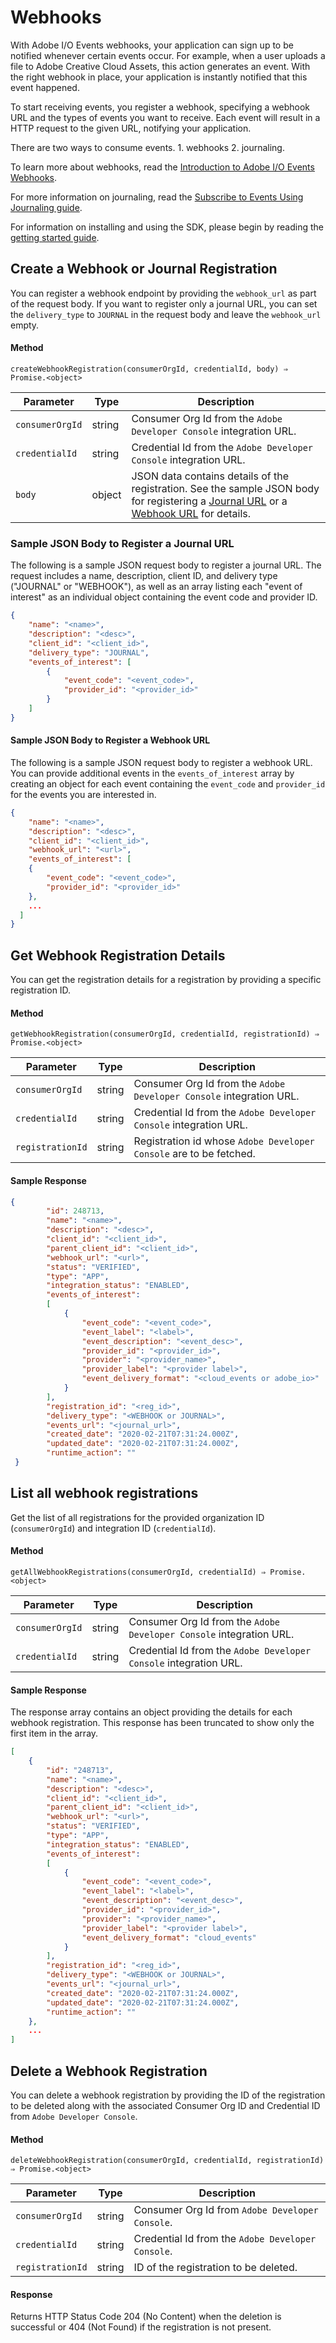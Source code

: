 # Webhooks

With Adobe I/O Events webhooks, your application can sign up to be notified whenever certain events occur. For example, when a user uploads a file to Adobe Creative Cloud Assets, this action generates an event. With the right webhook in place, your application is instantly notified that this event happened.

To start receiving events, you register a webhook, specifying a webhook URL and the types of events you want to receive. Each event will result in a HTTP request to the given URL, notifying your application. 

There are two ways to consume events. 1. webhooks 2. journaling. 

To learn more about webhooks, read the [Introduction to Adobe I/O Events Webhooks](intro/webhooks.md).

For more information on journaling, read the [Subscribe to Events Using Journaling guide](sdk_journaling.md).

For information on installing and using the SDK, please begin by reading the [getting started guide](sdk_getting_started.md).

## Create a Webhook or Journal Registration

You can register a webhook endpoint by providing the `webhook_url` as part of the request body. If you want to register only a journal URL, you can set the `delivery_type` to `JOURNAL` in the request body and leave the `webhook_url` empty.

#### Method

```shell
createWebhookRegistration(consumerOrgId, credentialId, body) ⇒ Promise.<object>
```

|Parameter	|Type	|Description|
|---|---|---|
|`consumerOrgId`	|string	|Consumer Org Id from the `Adobe Developer Console` integration URL.|
|`credentialId`	|string	|Credential Id from the `Adobe Developer Console` integration URL.|
|`body`	|object	|JSON data contains details of the registration. See the sample JSON body for registering a [Journal URL](#sample-json-body-to-register-a-journal-url) or a [Webhook URL](#sample-json-body-to-register-a-webhook-url) for details.|

### Sample JSON Body to Register a Journal URL

The following is a sample JSON request body to register a journal URL. The request includes a name, description, client ID, and delivery type ("JOURNAL" or "WEBHOOK"), as well as an array listing each "event of interest" as an individual object containing the event code and provider ID.

```json
{
    "name": "<name>",
    "description": "<desc>",
    "client_id": "<client_id>",
    "delivery_type": "JOURNAL",
    "events_of_interest": [
        {
            "event_code": "<event_code>",
            "provider_id": "<provider_id>"
        }
    ]
}
```

#### Sample JSON Body to Register a Webhook URL

The following is a sample JSON request body to register a webhook URL. You can provide additional events in the `events_of_interest` array by creating an object for each event containing the `event_code` and `provider_id` for the events you are interested in.

```json
{
    "name": "<name>",
    "description": "<desc>",
    "client_id": "<client_id>",
    "webhook_url": "<url>",
    "events_of_interest": [
    {
        "event_code": "<event_code>",
        "provider_id": "<provider_id>"
    },
    ...
  ]
}
```

## Get Webhook Registration Details

You can get the registration details for a registration by providing a specific registration ID.

#### Method

```shell
getWebhookRegistration(consumerOrgId, credentialId, registrationId) ⇒ Promise.<object>
```

|Parameter	|Type	|Description|
|---|---|---|
|`consumerOrgId`	|string	|Consumer Org Id from the `Adobe Developer Console` integration URL.|
|`credentialId`	|string	|Credential Id from the `Adobe Developer Console` integration URL.|
|`registrationId`	|string	|Registration id whose `Adobe Developer Console` are to be fetched.|

#### Sample Response

```json
{
        "id": 248713,
        "name": "<name>",
        "description": "<desc>",
        "client_id": "<client_id>",
        "parent_client_id": "<client_id>",
        "webhook_url": "<url>",
        "status": "VERIFIED",
        "type": "APP",
        "integration_status": "ENABLED",
        "events_of_interest":
        [  
            {
                "event_code": "<event_code>",
                "event_label": "<label>",
                "event_description": "<event_desc>",
                "provider_id": "<provider_id>",
                "provider": "<provider_name>",
                "provider_label": "<provider label>",
                "event_delivery_format": "<cloud_events or adobe_io>"
            }
        ],
        "registration_id": "<reg_id>",
        "delivery_type": "<WEBHOOK or JOURNAL>",
        "events_url": "<journal_url>",
        "created_date": "2020-02-21T07:31:24.000Z",
        "updated_date": "2020-02-21T07:31:24.000Z",
        "runtime_action": ""
 }
```

## List all webhook registrations

Get the list of all registrations for the provided organization ID (`consumerOrgId`) and integration ID (`credentialId`). 

#### Method

```shell
getAllWebhookRegistrations(consumerOrgId, credentialId) ⇒ Promise.<object>
```

|Parameter	|Type	|Description|
|---|---|---|
|`consumerOrgId`	|string	|Consumer Org Id from the `Adobe Developer Console` integration URL.|
|`credentialId`	|string	|Credential Id from the `Adobe Developer Console` integration URL.|

#### Sample Response

The response array contains an object providing the details for each webhook registration. This response has been truncated to show only the first item in the array.

```json
[
    {
        "id": "248713",
        "name": "<name>",
        "description": "<desc>",
        "client_id": "<client_id>",
        "parent_client_id": "<client_id>",
        "webhook_url": "<url>",
        "status": "VERIFIED",
        "type": "APP",
        "integration_status": "ENABLED",
        "events_of_interest":
        [  
            {
                "event_code": "<event_code>",
                "event_label": "<label>",
                "event_description": "<event_desc>",
                "provider_id": "<provider_id>",
                "provider": "<provider_name>",
                "provider_label": "<provider label>",
                "event_delivery_format": "cloud_events"
            }
        ],
        "registration_id": "<reg_id>",
        "delivery_type": "<WEBHOOK or JOURNAL>",
        "events_url": "<journal_url>",
        "created_date": "2020-02-21T07:31:24.000Z",
        "updated_date": "2020-02-21T07:31:24.000Z",
        "runtime_action": ""
    },
    ...
]
```

## Delete a Webhook Registration

You can delete a webhook registration by providing the ID of the registration to be deleted along with the associated Consumer Org ID and Credential ID from `Adobe Developer Console`.

#### Method

```shell
deleteWebhookRegistration(consumerOrgId, credentialId, registrationId) ⇒ Promise.<object>
```

|Parameter|	Type	|Description|
|---|---|---|
|`consumerOrgId`	|string	|Consumer Org Id from `Adobe Developer Console`.|
|`credentialId`	|string	|Credential Id from the `Adobe Developer Console`.|
|`registrationId`	|string	|ID of the registration to be deleted.|

#### Response

Returns HTTP Status Code 204 (No Content) when the deletion is successful or 404 (Not Found) if the registration is not present.
